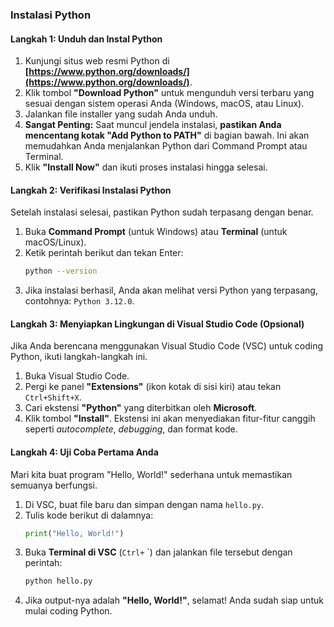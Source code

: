 ### Instalasi Python

#### Langkah 1: Unduh dan Instal Python

1.  Kunjungi situs web resmi Python di **[https://www.python.org/downloads/](https://www.python.org/downloads/)**.
2.  Klik tombol **"Download Python"** untuk mengunduh versi terbaru yang sesuai dengan sistem operasi Anda (Windows, macOS, atau Linux).
3.  Jalankan file installer yang sudah Anda unduh.
4.  **Sangat Penting:** Saat muncul jendela instalasi, **pastikan Anda mencentang kotak "Add Python to PATH"** di bagian bawah. Ini akan memudahkan Anda menjalankan Python dari Command Prompt atau Terminal.
5.  Klik **"Install Now"** dan ikuti proses instalasi hingga selesai.

#### Langkah 2: Verifikasi Instalasi Python

Setelah instalasi selesai, pastikan Python sudah terpasang dengan benar.

1.  Buka **Command Prompt** (untuk Windows) atau **Terminal** (untuk macOS/Linux).
2.  Ketik perintah berikut dan tekan Enter:
    ```bash
    python --version
    ```
3.  Jika instalasi berhasil, Anda akan melihat versi Python yang terpasang, contohnya: `Python 3.12.0`.

#### Langkah 3: Menyiapkan Lingkungan di Visual Studio Code (Opsional)

Jika Anda berencana menggunakan Visual Studio Code (VSC) untuk coding Python, ikuti langkah-langkah ini.

1.  Buka Visual Studio Code.
2.  Pergi ke panel **"Extensions"** (ikon kotak di sisi kiri) atau tekan `Ctrl+Shift+X`.
3.  Cari ekstensi **"Python"** yang diterbitkan oleh **Microsoft**.
4.  Klik tombol **"Install"**. Ekstensi ini akan menyediakan fitur-fitur canggih seperti *autocomplete*, *debugging*, dan format kode.

#### Langkah 4: Uji Coba Pertama Anda

Mari kita buat program "Hello, World\!" sederhana untuk memastikan semuanya berfungsi.

1.  Di VSC, buat file baru dan simpan dengan nama `hello.py`.
2.  Tulis kode berikut di dalamnya:
    ```python
    print("Hello, World!")
    ```
3.  Buka **Terminal di VSC** (`Ctrl+` \`) dan jalankan file tersebut dengan perintah:
    ```bash
    python hello.py
    ```
4.  Jika output-nya adalah **"Hello, World\!"**, selamat\! Anda sudah siap untuk mulai coding Python.